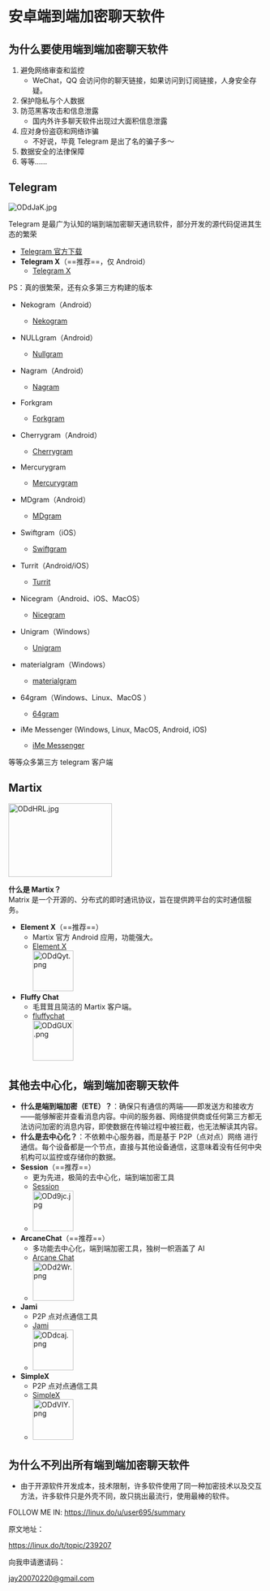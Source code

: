 # **安卓端到端加密聊天软件**

## 为什么要使用端到端加密聊天软件

1. 避免网络审查和监控
   - WeChat，QQ 会访问你的聊天链接，如果访问到订阅链接，人身安全存疑。
2. 保护隐私与个人数据
3. 防范黑客攻击和信息泄露
   - 国内外许多聊天软件出现过大面积信息泄露
4. 应对身份盗窃和网络诈骗
   - 不好说，毕竟 Telegram 是出了名的骗子多～
5. 数据安全的法律保障
6. 等等……

## **Telegram**

![ODdJaK.jpg](https://ooo.0x0.ooo/2024/10/22/ODdJaK.jpg)

Telegram 是最广为认知的端到端加密聊天通讯软件，部分开发的源代码促进其生态的繁荣

- [Telegram 官方下载](https://t.me)
- **Telegram X**（==推荐==，仅 Android）
  - [Telegram X](https://github.com/TGX-Android/Telegram-X/releases/tag/v0.26.9.1730)

<!--
Telegram X PIC
  - <img src="https://ooo.0x0.ooo/2024/10/22/ODdtIN.jpg" alt="ODdtIN.jpg" width="80" height="80" class="jop-noMdConv">

-->

PS：真的很繁荣，还有众多第三方构建的版本

- Nekogram（Android）
  - [Nekogram](https://github.com/Nekogram/Nekogram/releases)

- NULLgram（Android）
  - [Nullgram](https://github.com/qwq233/Nullgram/releases)

- Nagram（Android）
  - [Nagram](https://github.com/NextAlone/Nagram/releases)

- Forkgram
  - [Forkgram](https://github.com/forkgram/TelegramAndroid/releases)

- Cherrygram（Android）
  - [Cherrygram](https://github.com/arsLan4k1390/Cherrygram/releases)

- Mercurygram
  - [Mercurygram](https://github.com/Mercurygram/Mercurygram/releases)

- MDgram（Android）
  - [MDgram](https://mdgram.dev/download-mdgram/)

- Swiftgram（iOS）
  - [Swiftgram](https://github.com/Swiftgram/Telegram-iOS)

- Turrit（Android/iOS）
  - [Turrit](https://iturrit.com/zh/)

- Nicegram（Android、iOS、MacOS）
  - [Nicegram](https://nicegram.app/)

- Unigram（Windows）
  - [Unigram](https://github.com/UnigramDev/Unigram)

- materialgram（Windows）
  - [materialgram](https://github.com/kukuruzka165/materialgram/releases)

- 64gram（Windows、Linux、MacOS ）
  - [64gram](https://github.com/TDesktop-x64/tdesktop/releases)

- iMe Messenger (Windows, Linux, MacOS, Android, iOS)
  - [iMe Messenger](https://www.imem.app/)

等等众多第三方 telegram 客户端

<!--

- **Forkgram**
  - Telegram 官方程序分支，因此得名 Forkgram，拥有更多功能。
  - [Forkgram](https://github.com/forkgram/TelegramAndroid/releases)
  - <img src="https://ooo.0x0.ooo/2024/10/22/ODdRES.jpg" alt="ODdRES.jpg" width="80" height="80" class="jop-noMdConv">
- Mercurygram
  - Telegram 官方程序分支，拥有更多功能。
  - [Mercurygram](https://github.com/Mercurygram/Mercurygram/releases)
  - <img src="https://ooo.0x0.ooo/2024/10/22/ODdPea.jpg" alt="ODdPea.jpg" width="80" height="80" class="jop-noMdConv">

-->

## **Martix**

<img src="https://ooo.0x0.ooo/2024/10/22/ODdHRL.jpg" alt="ODdHRL.jpg" width="204" height="145" class="jop-noMdConv">

**什么是 Martix？**  
Matrix 是一个开源的、分布式的即时通讯协议，旨在提供跨平台的实时通信服务。

- **Element X**（==推荐==）
  - Martix 官方 Android 应用，功能强大。
  - [Element X](https://github.com/element-hq/element-x-android/releases/tag/v0.7.0)  
     <img src="https://ooo.0x0.ooo/2024/10/22/ODdQyt.png" alt="ODdQyt.png" width="80" height="80" class="jop-noMdConv">
- **Fluffy Chat**
  - 毛茸茸且简洁的 Martix 客户端。
  - [fluffychat](https://fluffychat.im/)  
     <img src="https://ooo.0x0.ooo/2024/10/22/ODdGUX.png" alt="ODdGUX.png" width="80" height="80" class="jop-noMdConv">

## 其他**去中心化，端到端加密**聊天软件

- **什么是端到端加密（ETE）？**：确保只有通信的两端——即发送方和接收方——能够解密并查看消息内容。中间的服务器、网络提供商或任何第三方都无法访问加密的消息内容，即使数据在传输过程中被拦截，也无法解读其内容。
- **什么是去中心化？**：不依赖中心服务器，而是基于 P2P（点对点）网络 进行通信。每个设备都是一个节点，直接与其他设备通信，这意味着没有任何中央机构可以监控或存储你的数据。
- **Session**（==推荐==）
  - 更为先进，极简的去中心化，端到端加密工具
  - [Session](https://apt.izzysoft.de/fdroid/index/apk/network.loki.messenger)
  - <img src="https://ooo.0x0.ooo/2024/10/22/ODd9jc.jpg" alt="ODd9jc.jpg" width="80" height="80" class="jop-noMdConv">
- **ArcaneChat**（==推荐==）
  - 多功能去中心化，端到端加密工具，独树一帜涵盖了 AI
  - [Arcane Chat](https://apt.izzysoft.de/fdroid/index/apk/chat.delta.lite)
  - <img src="https://ooo.0x0.ooo/2024/10/22/ODd2Wr.png" alt="ODd2Wr.png" width="81" height="77" class="jop-noMdConv">
- **Jami**
  - P2P 点对点通信工具
  - [Jami](https://jami.net/)
  - <img src="https://ooo.0x0.ooo/2024/10/22/ODdcaj.png" alt="ODdcaj.png" width="80" height="80" class="jop-noMdConv">
- **SimpleX**
  - P2P 点对点通信工具
  - [SimpleX](https://simplex.chat/)
  - <img src="https://ooo.0x0.ooo/2024/10/22/ODdVIY.png" alt="ODdVIY.png" width="80" height="80" class="jop-noMdConv">

## 为什么不列出所有端到端加密聊天软件

- 由于开源软件开发成本，技术限制，许多软件使用了同一种加密技术以及交互方法，许多软件只是外壳不同，故只挑出最流行，使用最棒的软件。

FOLLOW ME IN:
<https://linux.do/u/user695/summary>

原文地址：

<https://linux.do/t/topic/239207>

向我申请邀请码：

[jay20070220@gmail.com](mailto:jay20070220@gmail.com)
